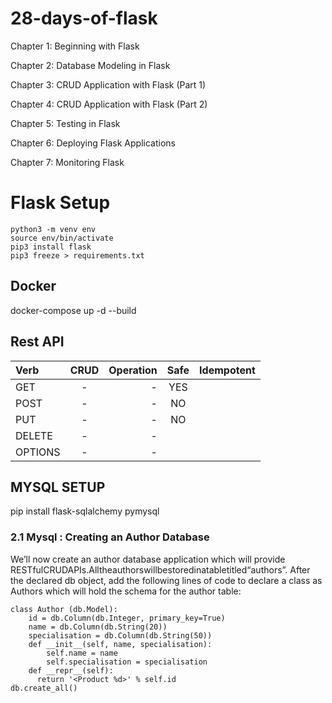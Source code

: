 # 28-days-of-flask

Chapter 1: Beginning with Flask

Chapter 2: Database Modeling in Flask

Chapter 3: CRUD Application with Flask (Part 1)

Chapter 4: CRUD Application with Flask (Part 2)

Chapter 5: Testing in Flask

Chapter 6: Deploying Flask Applications

Chapter 7: Monitoring Flask 

# Flask Setup

```
python3 -m venv env
source env/bin/activate
pip3 install flask
pip3 freeze > requirements.txt 
```

## Docker 

docker-compose up -d --build


## Rest API

| Verb        |  CRUD       |   Operation     |   Safe   |   Idempotent   |
| :---        |    :----:   |          ---:   |  :----:  |      :----:    |   
| GET         | -           | -               |    YES   |                |
| POST        | -           | -               |    NO    |                |
| PUT         | -           | -               |    NO    |                |
| DELETE      | -           | -               |          |                |
| OPTIONS     | -           | -               |          |                |


## MYSQL SETUP

pip install flask-sqlalchemy pymysql


### 2.1 Mysql : Creating an Author Database

We’ll now create an author database application which will provide RESTfulCRUDAPIs.Alltheauthorswillbestoredinatabletitled“authors”.
After the declared db object, add the following lines of code to declare a class as Authors which will hold the schema for the author table:

```
class Author (db.Model):
    id = db.Column(db.Integer, primary_key=True)
    name = db.Column(db.String(20))
    specialisation = db.Column(db.String(50))
    def __init__(self, name, specialisation):
        self.name = name
        self.specialisation = specialisation
    def __repr__(self):
      return '<Product %d>' % self.id
db.create_all()
```